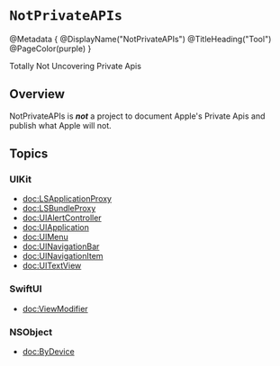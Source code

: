 # ``NotPrivateAPIs``

@Metadata {
    @DisplayName("NotPrivateAPIs")
    @TitleHeading("Tool")
    @PageColor(purple)
}

Totally Not Uncovering Private Apis

## Overview

NotPrivateAPIs is _**not**_ a project to document Apple's Private Apis and publish what Apple will not.

## Topics

### UIKit

- <doc:LSApplicationProxy>
- <doc:LSBundleProxy>
- <doc:UIAlertController>
- <doc:UIApplication>
- <doc:UIMenu>
- <doc:UINavigationBar>
- <doc:UINavigationItem>
- <doc:UITextView>

### SwiftUI

- <doc:ViewModifier>

### NSObject

- <doc:ByDevice>
